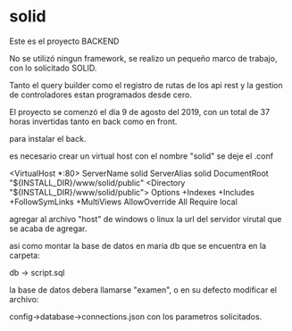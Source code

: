 # solid

Este es el proyecto BACKEND

No se utilizó ningun framework, se realizo un pequeño marco de trabajo, con lo solicitado SOLID.

Tanto el query builder como el registro de rutas de los api rest y la gestion de controladores estan programados desde cero.

El proyecto se comenzó el dia 9 de agosto del 2019, con un total de 37 horas invertidas tanto en back como en front.

para instalar el back.

es necesario crear un virtual host con el nombre "solid" se deje el .conf 

<VirtualHost *:80>
  ServerName solid
  ServerAlias solid
  DocumentRoot "${INSTALL_DIR}/www/solid/public"
  <Directory "${INSTALL_DIR}/www/solid/public">
    Options +Indexes +Includes +FollowSymLinks +MultiViews
    AllowOverride All
    Require local
  </Directory>
</VirtualHost>


agregar al archivo "host" de windows o linux la url del servidor virutal que se acaba de agregar.

asi como montar la base de datos en maria db que se encuentra en la carpeta:

db -> script.sql

la base de datos debera llamarse "examen", o en su defecto modificar el archivo:

config->database->connections.json con los parametros solicitados.

